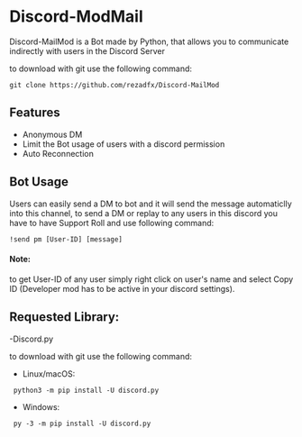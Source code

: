 # Discord-ModMail


Discord-MailMod is a Bot made by Python, that allows you to communicate indirectly with users in the Discord Server


to download with git use the following command:
```git
git clone https://github.com/rezadfx/Discord-MailMod
```


## Features
- Anonymous DM
- Limit the Bot usage of users with a discord permission
- Auto Reconnection

## Bot Usage
Users can easily send a DM to bot and it will send the message automaticlly into this channel, to send a DM or replay to any users in this discord you have to have Support Roll and use following command:
```
!send pm [User-ID] [message]
```
#### Note:
to get User-ID of any user simply right click on user's name and select Copy ID (Developer mod has to be active in your discord settings).

## Requested Library:
-Discord.py
 
 to download with git use the following command:
- Linux/macOS:
```
 python3 -m pip install -U discord.py
```

- Windows:
```
 py -3 -m pip install -U discord.py
```

